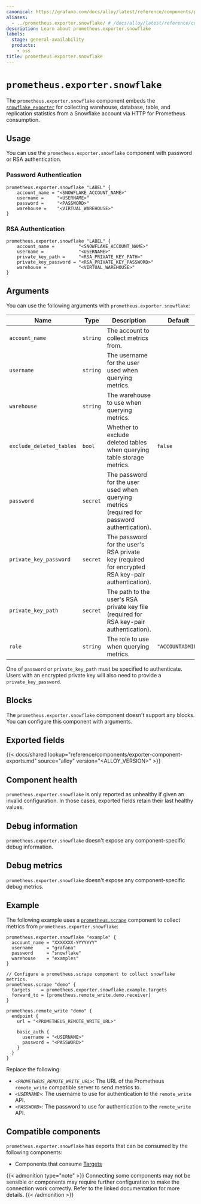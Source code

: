 ```yaml
---
canonical: https://grafana.com/docs/alloy/latest/reference/components/prometheus/prometheus.exporter.snowflake/
aliases:
  - ../prometheus.exporter.snowflake/ # /docs/alloy/latest/reference/components/prometheus.exporter.snowflake/
description: Learn about prometheus.exporter.snowflake
labels:
  stage: general-availability
  products:
    - oss
title: prometheus.exporter.snowflake
---
```


# `prometheus.exporter.snowflake`

The `prometheus.exporter.snowflake` component embeds the [`snowflake_exporter`](https://github.com/grafana/snowflake-prometheus-exporter) for collecting warehouse, database, table, and replication statistics from a Snowflake account via HTTP for Prometheus consumption.

## Usage

You can use the `prometheus.exporter.snowflake` component with password or RSA authentication.

### Password Authentication

```alloy
prometheus.exporter.snowflake "LABEL" {
    account_name = "<SNOWFLAKE_ACCOUNT_NAME>"
    username =     "<USERNAME>"
    password =     "<PASSWORD>"
    warehouse =    "<VIRTUAL_WAREHOUSE>"
}
```

### RSA Authentication

```alloy
prometheus.exporter.snowflake "LABEL" {
    account_name =         "<SNOWFLAKE_ACCOUNT_NAME>"
    username =             "<USERNAME>"
    private_key_path =     "<RSA_PRIVATE_KEY_PATH>"
    private_key_password = "<RSA_PRIVATE_KEY_PASSWORD>"
    warehouse =            "<VIRTUAL_WAREHOUSE>"
}
```

## Arguments

You can use the following arguments with `prometheus.exporter.snowflake`:

| Name                     | Type     | Description                                                                                       | Default          | Required |
| ------------------------ | -------- | ------------------------------------------------------------------------------------------------- | ---------------- | -------- |
| `account_name`           | `string` | The account to collect metrics from.                                                              |                  | yes      |
| `username`               | `string` | The username for the user used when querying metrics.                                             |                  | yes      |
| `warehouse`              | `string` | The warehouse to use when querying metrics.                                                       |                  | yes      |
| `exclude_deleted_tables` | `bool`   | Whether to exclude deleted tables when querying table storage metrics.                            | `false`          | no       |
| `password`               | `secret` | The password for the user used when querying metrics (required for password authentication).      |                  | no       |
| `private_key_password`   | `secret` | The password for the user's RSA private key (required for encrypted RSA key-pair authentication). |                  | no       |
| `private_key_path`       | `secret` | The path to the user's RSA private key file (required for RSA key-pair authentication).           |                  | no       |
| `role`                   | `string` | The role to use when querying metrics.                                                            | `"ACCOUNTADMIN"` | no       |

One of `password` or `private_key_path` must be specified to authenticate.
Users with an encrypted private key will also need to provide a `private_key_password`.

## Blocks

The `prometheus.exporter.snowflake` component doesn't support any blocks. You can configure this component with arguments.

## Exported fields

{{< docs/shared lookup="reference/components/exporter-component-exports.md" source="alloy" version="<ALLOY_VERSION>" >}}

## Component health

`prometheus.exporter.snowflake` is only reported as unhealthy if given an invalid configuration.
In those cases, exported fields retain their last healthy values.

## Debug information

`prometheus.exporter.snowflake` doesn't expose any component-specific debug information.

## Debug metrics

`prometheus.exporter.snowflake` doesn't expose any component-specific debug metrics.

## Example

The following example uses a [`prometheus.scrape`][scrape] component to collect metrics from `prometheus.exporter.snowflake`:

```alloy
prometheus.exporter.snowflake "example" {
  account_name = "XXXXXXX-YYYYYYY"
  username     = "grafana"
  password     = "snowflake"
  warehouse    = "examples"
}

// Configure a prometheus.scrape component to collect snowflake metrics.
prometheus.scrape "demo" {
  targets    = prometheus.exporter.snowflake.example.targets
  forward_to = [prometheus.remote_write.demo.receiver]
}

prometheus.remote_write "demo" {
  endpoint {
    url = "<PROMETHEUS_REMOTE_WRITE_URL>"

    basic_auth {
      username = "<USERNAME>"
      password = "<PASSWORD>"
    }
  }
}
```

Replace the following:

- _`<PROMETHEUS_REMOTE_WRITE_URL>`_: The URL of the Prometheus `remote_write` compatible server to send metrics to.
- _`<USERNAME>`_: The username to use for authentication to the `remote_write` API.
- _`<PASSWORD>`_: The password to use for authentication to the `remote_write` API.

[scrape]: ../prometheus.scrape/

<!-- START GENERATED COMPATIBLE COMPONENTS -->

## Compatible components

`prometheus.exporter.snowflake` has exports that can be consumed by the following components:

- Components that consume [Targets](../../../compatibility/#targets-consumers)

{{< admonition type="note" >}}
Connecting some components may not be sensible or components may require further configuration to make the connection work correctly.
Refer to the linked documentation for more details.
{{< /admonition >}}

<!-- END GENERATED COMPATIBLE COMPONENTS -->
